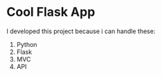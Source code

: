Cool Flask App
==============

I developed this project because i can handle these:
1.  Python
2.  Flask
3.  MVC
4.  API
